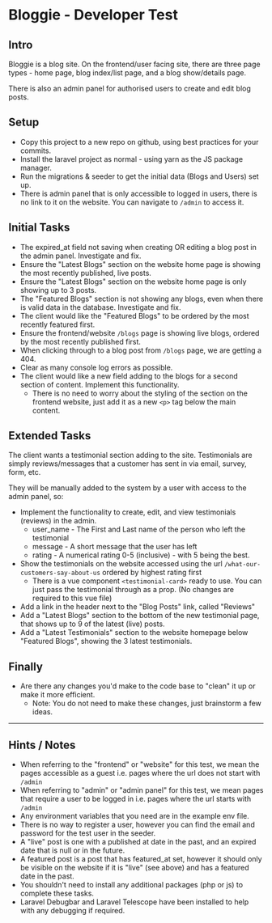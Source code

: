 # Bloggie - Developer Test

## Intro
Bloggie is a blog site. On the frontend/user facing site, there are three page types - home page, blog index/list page, and a blog show/details page.

There is also an admin panel for authorised users to create and edit blog posts.

## Setup
* Copy this project to a new repo on github, using best practices for your commits.
* Install the laravel project as normal - using yarn as the JS package manager.
* Run the migrations & seeder to get the initial data (Blogs and Users) set up.
* There is admin panel that is only accessible to logged in users, there is no link to it on the website. You can navigate to `/admin` to access it.

## Initial Tasks
* The expired_at field not saving when creating OR editing a blog post in the admin panel. Investigate and fix.
* Ensure the "Latest Blogs" section on the website home page is showing the most recently published, live posts.
* Ensure the "Latest Blogs" section on the website home page is only showing up to 3 posts.
* The "Featured Blogs" section is not showing any blogs, even when there is valid data in the database. Investigate and fix.
* The client would like the "Featured Blogs" to be ordered by the most recently featured first.  
* Ensure the frontend/website `/blogs` page is showing live blogs, ordered by the most recently published first.
* When clicking through to a blog post from `/blogs` page, we are getting a 404.
* Clear as many console log errors as possible.
* The client would like a new field adding to the blogs for a second section of content. Implement this functionality.
    * There is no need to worry about the styling of the section on the frontend website, just add it as a new `<p>` tag below the main content. 

## Extended Tasks
The client wants a testimonial section adding to the site. 
Testimonials are simply reviews/messages that a customer has sent in via email, survey, form, etc. 

They will be manually added to the system by a user with access to the admin panel, so: 
* Implement the functionality to create, edit, and view testimonials (reviews) in the admin. 
    * user_name - The First and Last name of the person who left the testimonial
    * message - A short message that the user has left
    * rating - A numerical rating 0-5 (inclusive) - with 5 being the best.
* Show the testimonials on the website accessed using the url `/what-our-customers-say-about-us` ordered by highest rating first
    * There is a vue component `<testimonial-card>` ready to use. You can just pass the testimonial through as a prop. (No changes are required to this vue file)
* Add a link in the header next to the "Blog Posts" link, called "Reviews"
* Add a "Latest Blogs" section to the bottom of the new testimonial page, that shows up to 9 of the latest (live) posts.       
* Add a "Latest Testimonials" section to the website homepage below "Featured Blogs", showing the 3 latest testimonials. 
     
## Finally 
* Are there any changes you'd make to the code base to "clean" it up or make it more efficient.  
    * Note: You do not need to make these changes, just brainstorm a few ideas.

---------------------------    
    
## Hints / Notes
* When referring to the "frontend" or "website" for this test, we mean the pages accessible as a guest i.e. pages where the url does not start with `/admin`
* When referring to "admin" or "admin panel" for this test, we mean pages that require a user to be logged in i.e. pages where the url starts with `/admin`
* Any environment variables that you need are in the example env file.
* There is no way to register a user, however you can find the email and password for the test user in the seeder.
* A "live" post is one with a published at date in the past, and an expired date that is null or in the future.
* A featured post is a post that has featured_at set, however it should only be visible on the website if it is "live" (see above) and has a featured date in the past.
* You shouldn't need to install any additional packages (php or js) to complete these tasks.
* Laravel Debugbar and Laravel Telescope have been installed to help with any debugging if required.
